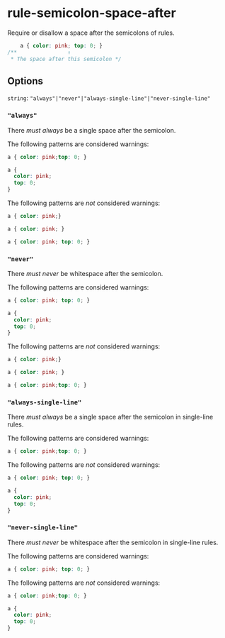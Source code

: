 # rule-semicolon-space-after

Require or disallow a space after the semicolons of rules.

```css
    a { color: pink; top: 0; }
/**                ↑  
 * The space after this semicolon */
```

## Options

`string`: `"always"|"never"|"always-single-line"|"never-single-line"`

### `"always"`

There *must always* be a single space after the semicolon.

The following patterns are considered warnings:

```css
a { color: pink;top: 0; }
```

```css
a { 
  color: pink;
  top: 0;
}
```

The following patterns are *not* considered warnings:

```css
a { color: pink;}
```

```css
a { color: pink; }
```

```css
a { color: pink; top: 0; }
```

### `"never"`

There *must never* be whitespace after the semicolon.

The following patterns are considered warnings:

```css
a { color: pink; top: 0; }
```

```css
a { 
  color: pink;
  top: 0;
}
```

The following patterns are *not* considered warnings:

```css
a { color: pink;}
```

```css
a { color: pink; }
```

```css
a { color: pink;top: 0; }
```

### `"always-single-line"`

There *must always* be a single space after the semicolon in single-line rules.

The following patterns are considered warnings:

```css
a { color: pink;top: 0; }
```

The following patterns are *not* considered warnings:

```css
a { color: pink; top: 0; }
```

```css
a { 
  color: pink;
  top: 0;
}
```

### `"never-single-line"`

There *must never* be whitespace after the semicolon in single-line rules.

The following patterns are considered warnings:

```css
a { color: pink; top: 0; }
```

The following patterns are *not* considered warnings:

```css
a { color: pink;top: 0; }
```

```css
a { 
  color: pink;
  top: 0;
}
```

